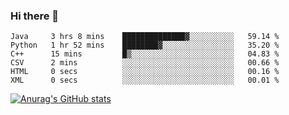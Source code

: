 ### Hi there 👋
<!--START_SECTION:waka-->

```text
Java     3 hrs 8 mins    ██████████████▓░░░░░░░░░░   59.14 %
Python   1 hr 52 mins    ████████▓░░░░░░░░░░░░░░░░   35.20 %
C++      15 mins         █▒░░░░░░░░░░░░░░░░░░░░░░░   04.83 %
CSV      2 mins          ░░░░░░░░░░░░░░░░░░░░░░░░░   00.66 %
HTML     0 secs          ░░░░░░░░░░░░░░░░░░░░░░░░░   00.16 %
XML      0 secs          ░░░░░░░░░░░░░░░░░░░░░░░░░   00.01 %
```

<!--END_SECTION:waka-->
[![Anurag's GitHub stats](https://github-readme-stats.vercel.app/api?username=Kevinbarrero)](https://github.com/anuraghazra/github-readme-stats)
<!--
**Kevinbarrero/Kevinbarrero** is a ✨ _special_ ✨ repository because its `README.md` (this file) appears on your GitHub profile.

Here are some ideas to get you started:

- 🔭 I’m currently working on ...
- 🌱 I’m currently learning ...
- 👯 I’m looking to collaborate on ...
- 🤔 I’m looking for help with ...
- 💬 Ask me about ...
- 📫 How to reach me: ...
- 😄 Pronouns: ...
- ⚡ Fun fact: ...

-->


